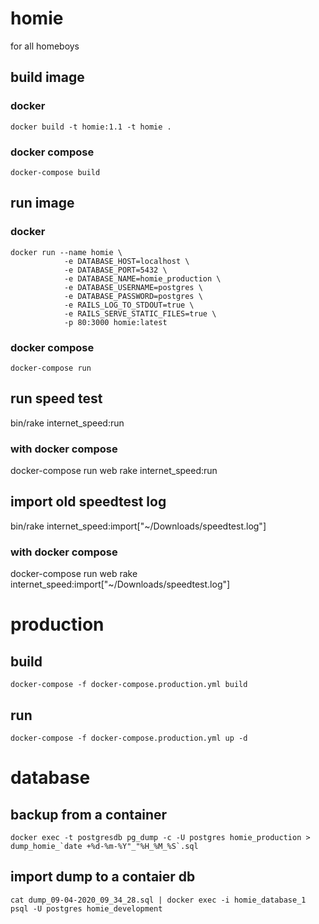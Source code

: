 # homie

for all homeboys

## build image

### docker
```
docker build -t homie:1.1 -t homie .
```

### docker compose

```
docker-compose build
```

## run image 

### docker
```
docker run --name homie \
            -e DATABASE_HOST=localhost \
            -e DATABASE_PORT=5432 \
            -e DATABASE_NAME=homie_production \
            -e DATABASE_USERNAME=postgres \
            -e DATABASE_PASSWORD=postgres \
            -e RAILS_LOG_TO_STDOUT=true \
            -e RAILS_SERVE_STATIC_FILES=true \
            -p 80:3000 homie:latest
```
### docker compose

```
docker-compose run
```

## run speed test

bin/rake internet_speed:run

### with docker compose

docker-compose run web rake internet_speed:run

## import old speedtest log

bin/rake internet_speed:import["~/Downloads/speedtest.log"]


### with docker compose

docker-compose run web rake internet_speed:import["~/Downloads/speedtest.log"]

# production

## build

```
docker-compose -f docker-compose.production.yml build
```

## run

```
docker-compose -f docker-compose.production.yml up -d
```


# database

## backup from a container

```
docker exec -t postgresdb pg_dump -c -U postgres homie_production > dump_homie_`date +%d-%m-%Y"_"%H_%M_%S`.sql
```

## import dump to a contaier db

```
cat dump_09-04-2020_09_34_28.sql | docker exec -i homie_database_1 psql -U postgres homie_development
```

